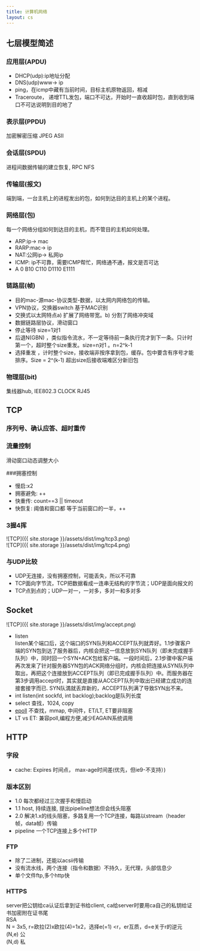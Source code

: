 ```yaml
---
title: 计算机网络
layout: cs
---
```


## 七层模型简述  

###  应用层(APDU)  
- DHCP(udp):ip地址分配  
- DNS(udp)www→ ip   
- ping，在icmp中藏有当前时间，目标主机原物返回，相减  
- Traceroute， 递增TTL发包，端口不可达，开始时一直收超时包，直到收到端口不可达说明到目的地了  

### 表示层(PPDU)  
加密解密压缩 JPEG ASII  

### 会话层(SPDU)  
进程间数据传输的建立恢复, RPC NFS  

### 传输层(报文)  
端到端，一台主机上的进程发出的包，如何到达目的主机上的某个进程。  

### 网络层(包)  
每一个网络分组如何到达目的主机，而不管目的主机如何处理。  
- ARP:ip→ mac   
- RARP:mac→ ip  
- NAT:公网ip→ 私网ip  
- ICMP:  ip不可靠，需要ICMP帮忙，网络通不通，报文是否可达  
- A 0  B10 C110 D1110 E1111  

### 链路层(帧)
- 目的mac-源mac-协议类型-数据，以太网内网络包的传输。  
- VPN协议，交换器switch 基于MAC识别  
- 交换式以太网特点a) 扩展了网络带宽。b) 分割了网络冲突域   
- 数据链路层协议，滑动窗口  
- 停止等待  size=1对1  
- 后退N(GBN) ，类似指令流水，不一定等待前一条执行完才到下一条。只计时第一个，超时整个size重发。size=n对1 。n=2^k-1  
- 选择重发 ，计时整个size，接收端非按序拿到包，缓存。包中要含有序号才能排序。Size = 2^(k-1)  超出size后接收端难区分新旧包  

### 物理层(bit)  
集线器hub, IEE802.3 CLOCK RJ45 

## TCP  

### 序列号、确认应答、超时重传

### 流量控制  
滑动窗口动态调整大小  

###­拥塞控制   

- 慢启:x2      
- 拥塞避免: ++  
- 快重传: count==3 || timeout   
- 快恢复: 阈值和窗口都 等于当前窗口的一半，++  

### 3握4挥  
![TCP]({{ site.storage  }}/assets/dist/img/tcp3.png)  
![TCP]({{ site.storage  }}/assets/dist/img/tcp4.png)  

### 与UDP比较  
- UDP无连接，没有拥塞控制，可能丢失，所以不可靠  
- TCP面向字节流，TCP把数据看成一连串无结构的字节流；UDP是面向报文的  
- TCP点到点的；UDP一对一，一对多，多对一和多对多  

## Socket 

![TCP]({{ site.storage  }}/assets/dist/img/accept.png)  

- listen  
listen某个端口后，这个端口的SYN队列和ACCEPT队列就弄好。1.1步骤客户端的SYN包到达了服务器后，内核会把这一信息放到SYN队列（即未完成握手队列）中，同时回一个SYN+ACK包给客户端。一段时间后，2.1步骤中客户端再次发来了针对服务器SYN包的ACK网络分组时，内核会把连接从SYN队列中取出，再把这个连接放到ACCEPT队列（即已完成握手队列）中。而服务器在第3步调用accept时，其实就是直接从ACCEPT队列中取出已经建立成功的连接套接字而已.
SYN队満就丢弃新的，ACCEPT队列满了导致SYN出不来。  
- int listen(int sockfd, int backlog);backlog是队列长度  
- select  查找，1024, copy
- [epoll](https://cloud.tencent.com/developer/article/1005481)  不查找，mmap, 中间件，ET/LT, ET要非阻塞   
- LT vs ET: 兼容poll,编程方便,减少EAGAIN系统调用  


## HTTP  

### 字段  
- cache: Expires 时间点， max-age时间差(优先，但ie9-不支持）)  

### 版本区别  
- 1.0  每次都经过三次握手和慢启动  
- 1.1  host, 持续连接, 提出pipeline想法但会线头阻塞   
- 2.0 解决1.x的线头阻塞，多路复用一个TCP连接，每路以stream（header帧，data帧）传输  
- pipeline 一个TCP连接上多个HTTP

### FTP  
- 除了二进制，还能以acsii传输  
- 没有流水线，两个连接（指令和数据）不持久，无代理，头部信息少  
- 单个文件ftp,多个http快  

### HTTPS  
server把公钥给ca认证后拿到证书给client, ca给server时要用ca自己的私钥给证书加密附在证书尾  
RSA  
N = 3x5, r=欧拉(2)x欧拉(4)=1x2，选择e(=1) <r，er互质，d=e关于r的逆元  
(N,e) 公  
(N,d) 私  


